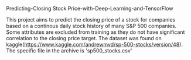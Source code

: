 Predicting-Closing Stock Price-with-Deep-Learning-and-TensorFlow

This project aims to predict the closing price of a stock for companies based on a continous daily stock history of many S&P 500 companies. Some attributes are excluded from training as they do not have significant correlation to the closing price target. The dataset was found on kaggle(https://www.kaggle.com/andrewmvd/sp-500-stocks/version/48). The specific file in the archive is 'sp500_stocks.csv'
